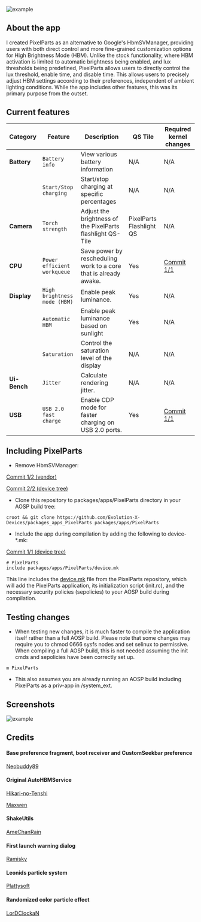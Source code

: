 ![example](https://raw.githubusercontent.com/Evolution-X-Devices/packages_apps_PixelParts/tiramisu/PixelParts.png)

## About the app

I created PixelParts as an alternative to Google's HbmSVManager, providing users with both direct control and more fine-grained customization options for High Brightness Mode (HBM). Unlike the stock functionality, where HBM activation is limited to automatic brightness being enabled, and lux thresholds being predefined, PixelParts allows users to directly control the lux threshold, enable time, and disable time. This allows users to precisely adjust HBM settings according to their preferences, independent of ambient lighting conditions. While the app includes other features, this was its primary purpose from the outset.
## Current features

| Category | Feature | Description | QS Tile | Required kernel changes |
| --- | --- | --- | --- | --- |
| **Battery** | `Battery info` | View various battery information | N/A |N/A |
| | `Start/Stop charging` | Start/stop charging at specific percentages | N/A | N/A |
| **Camera** | `Torch strength` | Adjust the brightness of the PixelParts flashlight QS-Tile | PixelParts Flashlight QS | N/A |
| **CPU** | `Power efficient workqueue` | Save power by rescheduling work to a core that is already awake. | Yes | [Commit 1/1](https://github.com/Evolution-X-Devices/kernel_google_gs101/commit/3a9c9c32cf09ba99024e3803f395249ecc19c87b) |
| **Display** | `High brightness mode (HBM)` | Enable peak luminance. | Yes | N/A |
|  | `Automatic HBM` | Enable peak luminance based on sunlight | Yes | N/A |
|  | `Saturation` | Control the saturation level of the display | N/A | N/A |
| **Ui-Bench** | `Jitter` | Calculate rendering jitter. | N/A | N/A |
| **USB** | `USB 2.0 fast charge` | Enable CDP mode for faster charging on USB 2.0 ports. | Yes | [Commit 1/1](https://github.com/Evolution-X-Devices/kernel_google_gs101/commit/a594c64a588e307bc8156d75ee62ea64afae5c94) |


## Including PixelParts

- Remove HbmSVManager:

[Commit 1/2 (vendor)](https://gitlab.com/EvoX/vendor_google_bluejay/-/commit/eb75035610983f92f2f7d2f245ba3aaea1664548)

[Commit 2/2 (device tree)](https://github.com/Evolution-X-Devices/device_google_bluejay/commit/6f905d723d22a9df8de3627958196f515b54add5)

- Clone this repository to packages/apps/PixelParts directory in your AOSP build tree:

```
croot && git clone https://github.com/Evolution-X-Devices/packages_apps_PixelParts packages/apps/PixelParts
```

- Include the app during compilation by adding the following to device-*.mk:

[Commit 1/1 (device tree)](https://github.com/Evolution-X-Devices/device_google_bluejay/commit/6822dabe27de84fb7d52e85cb34d9a71c14d1112)

```
# PixelParts
include packages/apps/PixelParts/device.mk
```

This line includes the [device.mk](https://github.com/Evolution-X-Devices/packages_apps_PixelParts/blob/tiramisu/device.mk) file from the PixelParts repository, which will add the PixelParts application, its initialization script (init.rc), and the necessary security policies (sepolicies) to your AOSP build during compilation.

## Testing changes

- When testing new changes, it is much faster to compile the application itself rather than a full AOSP build. Please note that some changes may require you to chmod 0666 sysfs nodes and set selinux to permissive. When compiling a full AOSP build, this is not needed assuming the init cmds and sepolicies have been correctly set up.

```
m PixelParts
```
-  This also assumes you are already running an AOSP build including PixelParts as a priv-app in /system_ext.

## Screenshots
![example](https://raw.githubusercontent.com/Evolution-X-Devices/packages_apps_PixelParts/tiramisu/example.png)

## Credits

#### Base preference fragment, boot receiver and CustomSeekbar preference

[Neobuddy89](https://github.com/neobuddy89)

#### Original AutoHBMService

[Hikari-no-Tenshi](https://github.com/Hikari-no-Tenshi)

[Maxwen](https://github.com/maxwen)

#### ShakeUtils

[AmeChanRain](https://github.com/AmeChanRain)

#### First launch warning dialog

[Ramisky](https://github.com/Ramisky)

#### Leonids particle system
[Plattysoft](https://github.com/plattysoft)

#### Randomized color particle effect

[LorDClockaN](https://github.com/LorDClockaN)
